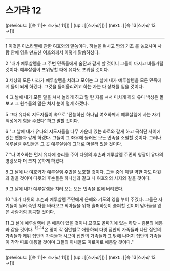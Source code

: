 # 스가랴 12

(previous:: [[슥 11|← 스가랴 11]]) | (up:: [[스가랴]]) | (next:: [[슥 13|스가랴 13 →]])

***




1 
이것은 이스라엘에 관한 여호와의 말씀이다. 하늘을 펴시고 땅의 기초 를 놓으시며 사람 안에 영을 만드신 여호와께서 이렇게 말씀하셨다. 



2 
"내가 예루살렘을 그 주변 민족들에게 술잔과 같게 할 것이니 그들이 마시고 비틀거릴 것이다. 예루살렘이 포위당할 때에 유다도 포위될 것이다. 



3 
세상의 모든 나라가 예루살렘을 치려고 모이는 그 날에 내가 예루살렘을 모든 민족에게 돌이 되게 하겠다. 그것을 들어올리려고 하는 자는 다 상처를 입을 것이다. 



4 
그 날에 내가 모든 말을 쳐서 놀라게 하고 말 탄 자를 쳐서 미치게 하되 유다 백성은 돌보고 그 원수들의 말은 쳐서 눈이 멀게 하겠다. 



5 
그때 유다의 지도자들이 속으로 '전능하신 하나님 여호와께서 예루살렘에 사는 자기 백성에게 힘을 주셨다' 하고 말할 것이다. 



6 
"그 날에 내가 유다의 지도자들을 나무 가운데 있는 화로와 같게 하고 곡식단 사이에 있는 횃불과 같게 하겠다. 그들이 그 좌우에 둘러싼 모든 민족을 소멸할 것이다. 그러나 예루살렘 주민들은 그 곳 예루살렘에 그대로 머물러 있을 것이다. 



7 
"나 여호와는 먼저 유다에 승리를 주어 다윗의 후손과 예루살렘 주민의 영광이 유다의 영광보다 더 크지 못하게 하겠다. 



8 
그 날에 나 여호와가 예루살렘 주민을 보호할 것이다. 그들 중에 제일 약한 자도 다윗과 같을 것이며 다윗의 후손들은 하나님과 같고 나 여호와의 사자와 같을 것이다. 



9 
그 날에 내가 예루살렘을 치러 오는 모든 민족을 없애 버리겠다. 



10 
"내가 다윗의 후손과 예루살렘 주민에게 은혜와 기도의 영을 부어 주겠다. 그들은 자기들이 찔러 죽인 자를 바라보고 외아들을 위해 슬퍼하듯이 슬퍼할 것이며 맏아들을 잃은 사람처럼 통곡할 것이다. 



11 
그 날에 예루살렘에 큰 애통이 있을 것이니 므깃도 골짜기에 있는 하닷 – 림몬의 애통과 같을 것이다. <sup class="versenum">12-14</sup>온 땅이 각 집안별로 애통하되 다윗 집안의 가족들과 나단 집안의 가족들과 레위 집안의 가족들과 시므이 집안의 가족들과 그 밖에 나머지 집안의 가족들이 각각 따로 애통할 것이며 그들의 아내들도 따로따로 애통할 것이다."

***

(previous:: [[슥 11|← 스가랴 11]]) | (up:: [[스가랴]]) | (next:: [[슥 13|스가랴 13 →]])
